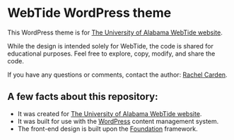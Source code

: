 # WebTide WordPress theme
This WordPress theme is for [The University of Alabama WebTide website](https://webtide.ua.edu/).

While the design is intended solely for WebTide, the code is shared for educational purposes. Feel free to explore, copy, modify, and share the code.

If you have any questions or comments, contact the author: [Rachel Carden](rmcarden@ua.edu).

## A few facts about this repository:
* It was created for [The University of Alabama WebTide website](https://webtide.ua.edu/).
* It was built for use with the [WordPress](https://wordpress.org/) content management system.
* The front-end design is built upon the [Foundation](http://foundation.zurb.com/) framework.